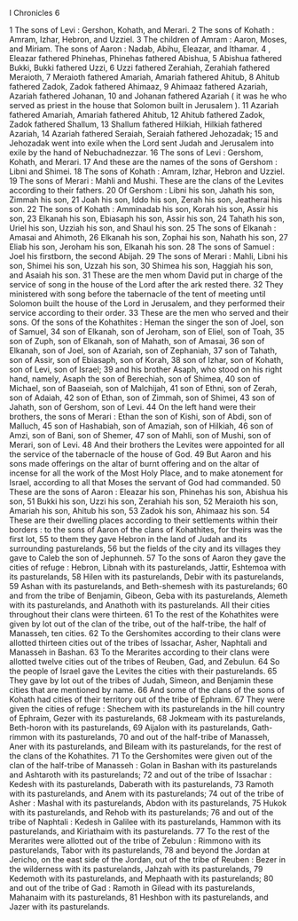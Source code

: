 I Chronicles 6

1	The sons of Levi : Gershon, Kohath, and Merari.
2	The sons of Kohath : Amram, Izhar, Hebron, and Uzziel.
3	The children of Amram : Aaron, Moses, and Miriam. The sons of Aaron : Nadab, Abihu, Eleazar, and Ithamar.
4	, Eleazar fathered Phinehas, Phinehas fathered Abishua,
5	Abishua fathered Bukki, Bukki fathered Uzzi,
6	Uzzi fathered Zerahiah, Zerahiah fathered Meraioth,
7	Meraioth fathered Amariah, Amariah fathered Ahitub,
8	Ahitub fathered Zadok, Zadok fathered Ahimaaz,
9	Ahimaaz fathered Azariah, Azariah fathered Johanan,
10	and Johanan fathered Azariah ( it was he who served as priest in the house that Solomon built in Jerusalem ).
11	Azariah fathered Amariah, Amariah fathered Ahitub,
12	Ahitub fathered Zadok, Zadok fathered Shallum,
13	Shallum fathered Hilkiah, Hilkiah fathered Azariah,
14	Azariah fathered Seraiah, Seraiah fathered Jehozadak;
15	and Jehozadak went into exile when the Lord sent Judah and Jerusalem into exile by the hand of Nebuchadnezzar.
16	The sons of Levi : Gershom, Kohath, and Merari.
17	And these are the names of the sons of Gershom : Libni and Shimei.
18	The sons of Kohath : Amram, Izhar, Hebron and Uzziel.
19	The sons of Merari : Mahli and Mushi. These are the clans of the Levites according to their fathers.
20	Of Gershom : Libni his son, Jahath his son, Zimmah his son,
21	Joah his son, Iddo his son, Zerah his son, Jeatherai his son.
22	The sons of Kohath : Amminadab his son, Korah his son, Assir his son,
23	Elkanah his son, Ebiasaph his son, Assir his son,
24	Tahath his son, Uriel his son, Uzziah his son, and Shaul his son.
25	The sons of Elkanah : Amasai and Ahimoth,
26	Elkanah his son, Zophai his son, Nahath his son,
27	Eliab his son, Jeroham his son, Elkanah his son.
28	The sons of Samuel : Joel his firstborn, the second Abijah.
29	The sons of Merari : Mahli, Libni his son, Shimei his son, Uzzah his son,
30	Shimea his son, Haggiah his son, and Asaiah his son.
31	These are the men whom David put in charge of the service of song in the house of the Lord after the ark rested there.
32	They ministered with song before the tabernacle of the tent of meeting until Solomon built the house of the Lord in Jerusalem, and they performed their service according to their order.
33	These are the men who served and their sons. Of the sons of the Kohathites : Heman the singer the son of Joel, son of Samuel,
34	son of Elkanah, son of Jeroham, son of Eliel, son of Toah,
35	son of Zuph, son of Elkanah, son of Mahath, son of Amasai,
36	son of Elkanah, son of Joel, son of Azariah, son of Zephaniah,
37	son of Tahath, son of Assir, son of Ebiasaph, son of Korah,
38	son of Izhar, son of Kohath, son of Levi, son of Israel;
39	and his brother Asaph, who stood on his right hand, namely, Asaph the son of Berechiah, son of Shimea,
40	son of Michael, son of Baaseiah, son of Malchijah,
41	son of Ethni, son of Zerah, son of Adaiah,
42	son of Ethan, son of Zimmah, son of Shimei,
43	son of Jahath, son of Gershom, son of Levi.
44	On the left hand were their brothers, the sons of Merari : Ethan the son of Kishi, son of Abdi, son of Malluch,
45	son of Hashabiah, son of Amaziah, son of Hilkiah,
46	son of Amzi, son of Bani, son of Shemer,
47	son of Mahli, son of Mushi, son of Merari, son of Levi.
48	And their brothers the Levites were appointed for all the service of the tabernacle of the house of God.
49	But Aaron and his sons made offerings on the altar of burnt offering and on the altar of incense for all the work of the Most Holy Place, and to make atonement for Israel, according to all that Moses the servant of God had commanded.
50	These are the sons of Aaron : Eleazar his son, Phinehas his son, Abishua his son,
51	Bukki his son, Uzzi his son, Zerahiah his son,
52	Meraioth his son, Amariah his son, Ahitub his son,
53	Zadok his son, Ahimaaz his son.
54	These are their dwelling places according to their settlements within their borders : to the sons of Aaron of the clans of Kohathites, for theirs was the first lot,
55	to them they gave Hebron in the land of Judah and its surrounding pasturelands,
56	but the fields of the city and its villages they gave to Caleb the son of Jephunneh.
57	To the sons of Aaron they gave the cities of refuge : Hebron, Libnah with its pasturelands, Jattir, Eshtemoa with its pasturelands,
58	Hilen with its pasturelands, Debir with its pasturelands,
59	Ashan with its pasturelands, and Beth-shemesh with its pasturelands;
60	and from the tribe of Benjamin, Gibeon, Geba with its pasturelands, Alemeth with its pasturelands, and Anathoth with its pasturelands. All their cities throughout their clans were thirteen.
61	To the rest of the Kohathites were given by lot out of the clan of the tribe, out of the half-tribe, the half of Manasseh, ten cities.
62	To the Gershomites according to their clans were allotted thirteen cities out of the tribes of Issachar, Asher, Naphtali and Manasseh in Bashan.
63	To the Merarites according to their clans were allotted twelve cities out of the tribes of Reuben, Gad, and Zebulun.
64	So the people of Israel gave the Levites the cities with their pasturelands.
65	They gave by lot out of the tribes of Judah, Simeon, and Benjamin these cities that are mentioned by name.
66	And some of the clans of the sons of Kohath had cities of their territory out of the tribe of Ephraim.
67	They were given the cities of refuge : Shechem with its pasturelands in the hill country of Ephraim, Gezer with its pasturelands,
68	Jokmeam with its pasturelands, Beth-horon with its pasturelands,
69	Aijalon with its pasturelands, Gath-rimmon with its pasturelands,
70	and out of the half-tribe of Manasseh, Aner with its pasturelands, and Bileam with its pasturelands, for the rest of the clans of the Kohathites.
71	To the Gershomites were given out of the clan of the half-tribe of Manasseh : Golan in Bashan with its pasturelands and Ashtaroth with its pasturelands;
72	and out of the tribe of Issachar : Kedesh with its pasturelands, Daberath with its pasturelands,
73	Ramoth with its pasturelands, and Anem with its pasturelands;
74	out of the tribe of Asher : Mashal with its pasturelands, Abdon with its pasturelands,
75	Hukok with its pasturelands, and Rehob with its pasturelands;
76	and out of the tribe of Naphtali : Kedesh in Galilee with its pasturelands, Hammon with its pasturelands, and Kiriathaim with its pasturelands.
77	To the rest of the Merarites were allotted out of the tribe of Zebulun : Rimmono with its pasturelands, Tabor with its pasturelands,
78	and beyond the Jordan at Jericho, on the east side of the Jordan, out of the tribe of Reuben : Bezer in the wilderness with its pasturelands, Jahzah with its pasturelands,
79	Kedemoth with its pasturelands, and Mephaath with its pasturelands;
80	and out of the tribe of Gad : Ramoth in Gilead with its pasturelands, Mahanaim with its pasturelands,
81	Heshbon with its pasturelands, and Jazer with its pasturelands.

